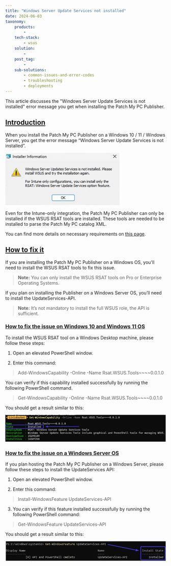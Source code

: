 ```yaml
---
title: "Windows Server Update Services not installed"
date: 2024-06-03
taxonomy:
    products:
        - 
    tech-stack:
        - wsus
    solution:
        - 
    post_tag:
        - 
    sub-solutions:
        - common-issues-and-error-codes
        - troubleshooting
        - deployments
---
```


This article discusses the "Windows Server Update Services is not installed" error message you get when installing the Patch My PC Publisher.

## [Introduction](#introduction)

When you install the Patch My PC Publisher on a Windows 10 / 11 / Windows Server, you get the error message “Windows Server Update Services is not installed”.

![Windows Server Update Services is not installed error message.](/_images/01_WSUS-is-not-installed.png "Windows Server Update Services is not installed error message.")

Even for the Intune-only integration, the Patch My PC Publisher can only be installed if the WSUS RSAT tools are installed. These tools are needed to be installed to parse the Patch My PC catalog XML.

You can find more details on necessary requirements on [this page](https://docs.patchmypc.com/installation-guides/intune/requirements).

## [How to fix it](#howtofixit)

If you are installing the Patch My PC Publisher on a Windows OS, you'll need to install the WSUS RSAT tools to fix this issue.

> **Note:** You can only install the WSUS RSAT tools on Pro or Enterprise Operating Systems.

If you plan on installing the Publisher on a Windows Server OS, you’ll need to install the UpdateServices-API.

> **Note:** It’s not mandatory to install the full WSUS role, the API is sufficient.

### [How to fix the issue on Windows 10 and Windows 11 OS](#howtofixW10andW11)

To install the WSUS RSAT tool on a Windows Desktop machine, please follow these steps:

1. Open an elevated PowerShell window.

3. Enter this command:

> Add-WindowsCapability -Online -Name Rsat.WSUS.Tools~~~~0.0.1.0

You can verify if this capability installed successfully by running the following PowerShell command.

> Get-WindowsCapability -Online -Name Rsat.WSUS.Tools~~~~0.0.1.0

You should get a result similar to this:

![Check if WSUS RSAT Tools installed successfully](/_images/02-Get-WSUSTools-installed.png "Check if WSUS RSAT Tools installed successfully")

### [How to fix the issue on a Windows Server OS](#howtofixwindowsserveros)

If you plan hosting the Patch My PC Publisher on a Windows Server, please follow these steps to install the UpdateServices API:

1. Open an elevated PowerShell window.

3. Enter this command:

> Install-WindowsFeature UpdateServices-API

3. You can verify if this feature installed successfully by running the following PowerShell command:

> Get-WindowsFeature UpdateServices-API

You should get a result similar to this:

![Verify if the UpdateServices API is successfully installed](/_images/03_GetWSUSinstalled-on-Server.png "Verify if the UpdateServices API is successfully installed")